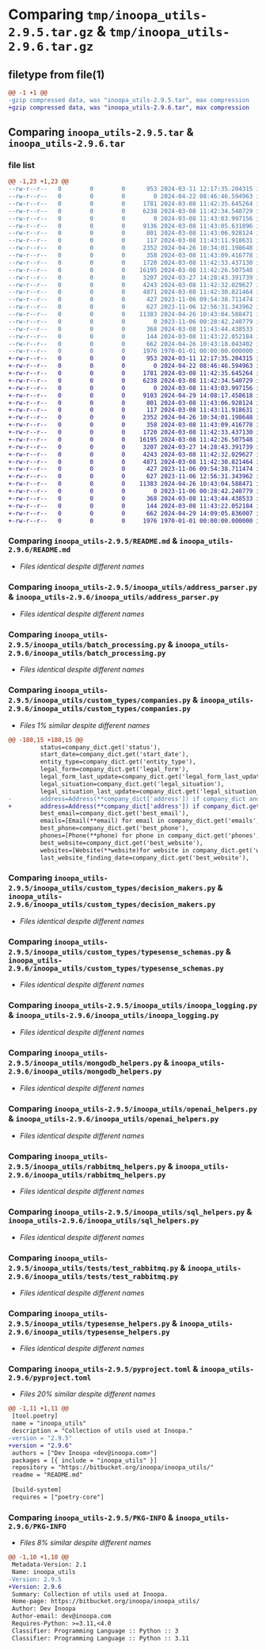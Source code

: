 # Comparing `tmp/inoopa_utils-2.9.5.tar.gz` & `tmp/inoopa_utils-2.9.6.tar.gz`

## filetype from file(1)

```diff
@@ -1 +1 @@
-gzip compressed data, was "inoopa_utils-2.9.5.tar", max compression
+gzip compressed data, was "inoopa_utils-2.9.6.tar", max compression
```

## Comparing `inoopa_utils-2.9.5.tar` & `inoopa_utils-2.9.6.tar`

### file list

```diff
@@ -1,23 +1,23 @@
--rw-r--r--   0        0        0      953 2024-03-11 12:17:35.204315 inoopa_utils-2.9.5/README.md
--rw-r--r--   0        0        0        0 2024-04-22 08:46:46.594963 inoopa_utils-2.9.5/inoopa_utils/__init__.py
--rw-r--r--   0        0        0     1781 2024-03-08 11:42:35.645264 inoopa_utils-2.9.5/inoopa_utils/address_parser.py
--rw-r--r--   0        0        0     6238 2024-03-08 11:42:34.540729 inoopa_utils-2.9.5/inoopa_utils/batch_processing.py
--rw-r--r--   0        0        0        0 2024-03-08 11:43:03.997156 inoopa_utils-2.9.5/inoopa_utils/custom_types/__init__.py
--rw-r--r--   0        0        0     9136 2024-03-08 11:43:05.631896 inoopa_utils-2.9.5/inoopa_utils/custom_types/companies.py
--rw-r--r--   0        0        0      801 2024-03-08 11:43:06.928124 inoopa_utils-2.9.5/inoopa_utils/custom_types/decision_makers.py
--rw-r--r--   0        0        0      117 2024-03-08 11:43:11.918631 inoopa_utils-2.9.5/inoopa_utils/custom_types/exceptions.py
--rw-r--r--   0        0        0     2352 2024-04-26 10:34:01.198648 inoopa_utils-2.9.5/inoopa_utils/custom_types/typesense_schemas.py
--rw-r--r--   0        0        0      358 2024-03-08 11:43:09.416778 inoopa_utils-2.9.5/inoopa_utils/custom_types/websites.py
--rw-r--r--   0        0        0     1720 2024-03-08 11:42:33.437130 inoopa_utils-2.9.5/inoopa_utils/inoopa_logging.py
--rw-r--r--   0        0        0    16195 2024-03-08 11:42:26.507548 inoopa_utils-2.9.5/inoopa_utils/mongodb_helpers.py
--rw-r--r--   0        0        0     3207 2024-03-27 14:28:43.391739 inoopa_utils-2.9.5/inoopa_utils/openai_helpers.py
--rw-r--r--   0        0        0     4243 2024-03-08 11:42:32.029627 inoopa_utils-2.9.5/inoopa_utils/rabbitmq_helpers.py
--rw-r--r--   0        0        0     4871 2024-03-08 11:42:30.821464 inoopa_utils-2.9.5/inoopa_utils/sql_helpers.py
--rw-r--r--   0        0        0      427 2023-11-06 09:54:38.711474 inoopa_utils-2.9.5/inoopa_utils/tests/test_logging.py
--rw-r--r--   0        0        0      627 2023-11-06 12:56:31.343962 inoopa_utils-2.9.5/inoopa_utils/tests/test_rabbitmq.py
--rw-r--r--   0        0        0    11383 2024-04-26 10:43:04.588471 inoopa_utils-2.9.5/inoopa_utils/typesense_helpers.py
--rw-r--r--   0        0        0        0 2023-11-06 00:28:42.240779 inoopa_utils-2.9.5/inoopa_utils/utils/__init__.py
--rw-r--r--   0        0        0      368 2024-03-08 11:43:44.438533 inoopa_utils-2.9.5/inoopa_utils/utils/env_variables_helper.py
--rw-r--r--   0        0        0      144 2024-03-08 11:43:22.052184 inoopa_utils-2.9.5/inoopa_utils/utils/exceptions.py
--rw-r--r--   0        0        0      662 2024-04-26 10:43:18.043402 inoopa_utils-2.9.5/pyproject.toml
--rw-r--r--   0        0        0     1976 1970-01-01 00:00:00.000000 inoopa_utils-2.9.5/PKG-INFO
+-rw-r--r--   0        0        0      953 2024-03-11 12:17:35.204315 inoopa_utils-2.9.6/README.md
+-rw-r--r--   0        0        0        0 2024-04-22 08:46:46.594963 inoopa_utils-2.9.6/inoopa_utils/__init__.py
+-rw-r--r--   0        0        0     1781 2024-03-08 11:42:35.645264 inoopa_utils-2.9.6/inoopa_utils/address_parser.py
+-rw-r--r--   0        0        0     6238 2024-03-08 11:42:34.540729 inoopa_utils-2.9.6/inoopa_utils/batch_processing.py
+-rw-r--r--   0        0        0        0 2024-03-08 11:43:03.997156 inoopa_utils-2.9.6/inoopa_utils/custom_types/__init__.py
+-rw-r--r--   0        0        0     9103 2024-04-29 14:08:17.458618 inoopa_utils-2.9.6/inoopa_utils/custom_types/companies.py
+-rw-r--r--   0        0        0      801 2024-03-08 11:43:06.928124 inoopa_utils-2.9.6/inoopa_utils/custom_types/decision_makers.py
+-rw-r--r--   0        0        0      117 2024-03-08 11:43:11.918631 inoopa_utils-2.9.6/inoopa_utils/custom_types/exceptions.py
+-rw-r--r--   0        0        0     2352 2024-04-26 10:34:01.198648 inoopa_utils-2.9.6/inoopa_utils/custom_types/typesense_schemas.py
+-rw-r--r--   0        0        0      358 2024-03-08 11:43:09.416778 inoopa_utils-2.9.6/inoopa_utils/custom_types/websites.py
+-rw-r--r--   0        0        0     1720 2024-03-08 11:42:33.437130 inoopa_utils-2.9.6/inoopa_utils/inoopa_logging.py
+-rw-r--r--   0        0        0    16195 2024-03-08 11:42:26.507548 inoopa_utils-2.9.6/inoopa_utils/mongodb_helpers.py
+-rw-r--r--   0        0        0     3207 2024-03-27 14:28:43.391739 inoopa_utils-2.9.6/inoopa_utils/openai_helpers.py
+-rw-r--r--   0        0        0     4243 2024-03-08 11:42:32.029627 inoopa_utils-2.9.6/inoopa_utils/rabbitmq_helpers.py
+-rw-r--r--   0        0        0     4871 2024-03-08 11:42:30.821464 inoopa_utils-2.9.6/inoopa_utils/sql_helpers.py
+-rw-r--r--   0        0        0      427 2023-11-06 09:54:38.711474 inoopa_utils-2.9.6/inoopa_utils/tests/test_logging.py
+-rw-r--r--   0        0        0      627 2023-11-06 12:56:31.343962 inoopa_utils-2.9.6/inoopa_utils/tests/test_rabbitmq.py
+-rw-r--r--   0        0        0    11383 2024-04-26 10:43:04.588471 inoopa_utils-2.9.6/inoopa_utils/typesense_helpers.py
+-rw-r--r--   0        0        0        0 2023-11-06 00:28:42.240779 inoopa_utils-2.9.6/inoopa_utils/utils/__init__.py
+-rw-r--r--   0        0        0      368 2024-03-08 11:43:44.438533 inoopa_utils-2.9.6/inoopa_utils/utils/env_variables_helper.py
+-rw-r--r--   0        0        0      144 2024-03-08 11:43:22.052184 inoopa_utils-2.9.6/inoopa_utils/utils/exceptions.py
+-rw-r--r--   0        0        0      662 2024-04-29 14:09:05.836007 inoopa_utils-2.9.6/pyproject.toml
+-rw-r--r--   0        0        0     1976 1970-01-01 00:00:00.000000 inoopa_utils-2.9.6/PKG-INFO
```

### Comparing `inoopa_utils-2.9.5/README.md` & `inoopa_utils-2.9.6/README.md`

 * *Files identical despite different names*

### Comparing `inoopa_utils-2.9.5/inoopa_utils/address_parser.py` & `inoopa_utils-2.9.6/inoopa_utils/address_parser.py`

 * *Files identical despite different names*

### Comparing `inoopa_utils-2.9.5/inoopa_utils/batch_processing.py` & `inoopa_utils-2.9.6/inoopa_utils/batch_processing.py`

 * *Files identical despite different names*

### Comparing `inoopa_utils-2.9.5/inoopa_utils/custom_types/companies.py` & `inoopa_utils-2.9.6/inoopa_utils/custom_types/companies.py`

 * *Files 1% similar despite different names*

```diff
@@ -180,15 +180,15 @@
         status=company_dict.get('status'),
         start_date=company_dict.get('start_date'),
         entity_type=company_dict.get('entity_type'),
         legal_form=company_dict.get('legal_form'),
         legal_form_last_update=company_dict.get('legal_form_last_update'),
         legal_situation=company_dict.get('legal_situation'),
         legal_situation_last_update=company_dict.get('legal_situation_last_update'),
-        address=Address(**company_dict['address']) if company_dict and "source" in company_dict.get('address', {}) else None,
+        address=Address(**company_dict['address']) if company_dict.get("address") else None,
         best_email=company_dict.get('best_email'),
         emails=[Email(**email) for email in company_dict.get('emails', []) or []],
         best_phone=company_dict.get('best_phone'),
         phones=[Phone(**phone) for phone in company_dict.get('phones', []) or []],
         best_website=company_dict.get('best_website'),
         websites=[Website(**website)for website in company_dict.get('websites', []) or []],
         last_website_finding_date=company_dict.get('best_website'),
```

### Comparing `inoopa_utils-2.9.5/inoopa_utils/custom_types/decision_makers.py` & `inoopa_utils-2.9.6/inoopa_utils/custom_types/decision_makers.py`

 * *Files identical despite different names*

### Comparing `inoopa_utils-2.9.5/inoopa_utils/custom_types/typesense_schemas.py` & `inoopa_utils-2.9.6/inoopa_utils/custom_types/typesense_schemas.py`

 * *Files identical despite different names*

### Comparing `inoopa_utils-2.9.5/inoopa_utils/inoopa_logging.py` & `inoopa_utils-2.9.6/inoopa_utils/inoopa_logging.py`

 * *Files identical despite different names*

### Comparing `inoopa_utils-2.9.5/inoopa_utils/mongodb_helpers.py` & `inoopa_utils-2.9.6/inoopa_utils/mongodb_helpers.py`

 * *Files identical despite different names*

### Comparing `inoopa_utils-2.9.5/inoopa_utils/openai_helpers.py` & `inoopa_utils-2.9.6/inoopa_utils/openai_helpers.py`

 * *Files identical despite different names*

### Comparing `inoopa_utils-2.9.5/inoopa_utils/rabbitmq_helpers.py` & `inoopa_utils-2.9.6/inoopa_utils/rabbitmq_helpers.py`

 * *Files identical despite different names*

### Comparing `inoopa_utils-2.9.5/inoopa_utils/sql_helpers.py` & `inoopa_utils-2.9.6/inoopa_utils/sql_helpers.py`

 * *Files identical despite different names*

### Comparing `inoopa_utils-2.9.5/inoopa_utils/tests/test_rabbitmq.py` & `inoopa_utils-2.9.6/inoopa_utils/tests/test_rabbitmq.py`

 * *Files identical despite different names*

### Comparing `inoopa_utils-2.9.5/inoopa_utils/typesense_helpers.py` & `inoopa_utils-2.9.6/inoopa_utils/typesense_helpers.py`

 * *Files identical despite different names*

### Comparing `inoopa_utils-2.9.5/pyproject.toml` & `inoopa_utils-2.9.6/pyproject.toml`

 * *Files 20% similar despite different names*

```diff
@@ -1,11 +1,11 @@
 [tool.poetry]
 name = "inoopa_utils"
 description = "Collection of utils used at Inoopa."
-version = "2.9.5"
+version = "2.9.6"
 authors = ["Dev Inoopa <dev@inoopa.com>"]
 packages = [{ include = "inoopa_utils" }]
 repository = "https://bitbucket.org/inoopa/inoopa_utils/"
 readme = "README.md"
 
 [build-system]
 requires = ["poetry-core"]
```

### Comparing `inoopa_utils-2.9.5/PKG-INFO` & `inoopa_utils-2.9.6/PKG-INFO`

 * *Files 8% similar despite different names*

```diff
@@ -1,10 +1,10 @@
 Metadata-Version: 2.1
 Name: inoopa_utils
-Version: 2.9.5
+Version: 2.9.6
 Summary: Collection of utils used at Inoopa.
 Home-page: https://bitbucket.org/inoopa/inoopa_utils/
 Author: Dev Inoopa
 Author-email: dev@inoopa.com
 Requires-Python: >=3.11,<4.0
 Classifier: Programming Language :: Python :: 3
 Classifier: Programming Language :: Python :: 3.11
```

